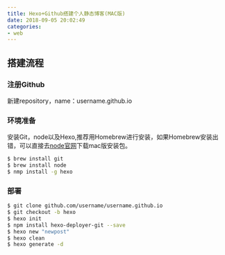 ```yaml
---
title: Hexo+Github搭建个人静态博客(MAC版)
date: 2018-09-05 20:02:49
categories: 
- web
---
```


## 搭建流程

### 注册Github
新建repository，name：username.github.io

### 环境准备
安装Git，node以及Hexo,推荐用Homebrew进行安装，如果Homebrew安装出错，可以直接去[node官网](https://nodejs.org/en/)下载mac版安装包。

```bash
$ brew install git
$ brew install node
$ nmp install -g hexo
```

### 部署
```bash
$ git clone github.com/username/username.github.io
$ git checkout -b hexo
$ hexo init
$ npm install hexo-deployer-git --save
$ hexo new "newpost"
$ hexo clean
$ hexo generate -d
```

